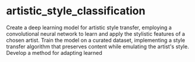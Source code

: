 # artistic_style_classification
Create a deep learning model for artistic style transfer, employing a convolutional neural network to learn and apply the stylistic features of a chosen artist. Train the model on a curated dataset, implementing a style transfer algorithm that preserves content while emulating the artist's style. Develop a method for adapting learned 
